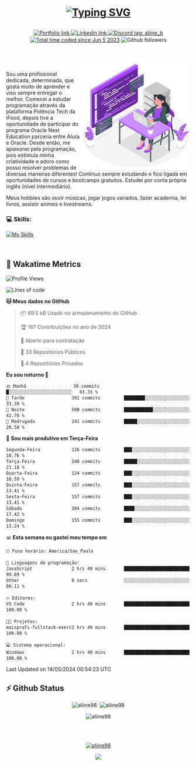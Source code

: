 # <p align = "center"><a href="https://git.io/typing-svg"><img src="https://readme-typing-svg.demolab.com?font=Nova+Mono&size=28&duration=4000&pause=1000&color=980DE6&vCenter=true&random=false&width=480&lines=%E2%9C%A8Ol%C3%A1%2C+sou+Aline+Bevilacqua;%E2%9C%A8Desenvolvedora+Web+Frontend!" alt="Typing SVG" /></a></p>

<p align = "center">
    <a href="https://aliine98.github.io" target="_blank">
        <img alt="Portfolio link" align="center" src = "https://img.shields.io/badge/portfolio-8A2BE2?style=for-the-badge">
    </a>
    <a href="https://www.linkedin.com/in/aline-bevilacqua/" target="_blank">
        <img alt="Linkedin link" align="center" src = "https://img.shields.io/badge/LinkedIn-0077B5?style=for-the-badge&logo=linkedin&logoColor=white">
    </a>
    <a href="https://discord.com/" target="_blank">
        <img alt="Discord tag: aliine_b" align="center" src="https://img.shields.io/badge/-aliine__b-5865f2?style=flat-square&logo=Discord&logoColor=FFF" height="28">
    </a>
    <a href="https://wakatime.com/@aliine"><img src="https://wakatime.com/badge/user/d705bdc6-1244-4026-9380-8de8c1599f8d.svg?style=for-the-badge" alt="Total time coded since Jun 5 2023" align="center"/></a>
    <img alt="Github followers" align="center" src="https://img.shields.io/github/followers/Aliine98?style=for-the-badge&color=bf0f47&logo=github&logoColor=white">
</p><br>

<a href="https://storyset.com/"><img src="./assets/coding-amico.svg" width="300" align="right"></a>

<div align="left">
<br>

Sou uma profissional dedicada, determinada, que gosta muito de aprender e viso sempre entregar o melhor. Comecei a estudar programação através da plataforma Potência Tech da iFood, depois tive a oportunidade de participar do programa Oracle Next Education parceria entre Alura e Oracle. Desde então, me apaixonei pela programação, pois estimula minha criatividade e adoro como posso resolver problemas de diversas maneiras diferentes! Continuo sempre estudando e fico ligada em oportunidades de cursos e bootcamps gratuitos.
Estudei por conta própria inglês (nível intermediário).

Meus hobbies são ouvir músicas, jogar jogos variados, fazer academia, ler livros, assistir animes e livestreams.

### 💻 Skills:
[![My Skills](https://skillicons.dev/icons?i=html,css,js,bootstrap,tailwind,ts,mysql,angular,react,java)](https://skillicons.dev)
</div>
<br>

## 🚀 Wakatime Metrics

<!--START_SECTION:waka-->
![Profile Views](http://img.shields.io/badge/Visualizac%C3%B5es%20do%20perfil-3-blue)

![Lines of code](https://img.shields.io/badge/Desde%20o%20Hello%20World%20eu%20escrevi-210.1%20thousand%20linhas%20de%20c%C3%B3digo-blue)

**🐱 Meus dados no GitHub** 

> 📦 69.5 kB Usado no armazenamento do GitHub 
 > 
> 🏆 187 Contribuições no ano de 2024
 > 
> 💼 Aberto para contratação
 > 
> 📜 33 Repositórios Públicos 
 > 
> 🔑 4 Repositórios Privados 
 > 
**Eu sou noturno 🦉** 

```text
🌞 Manhã                  39 commits          █░░░░░░░░░░░░░░░░░░░░░░░░   03.33 % 
🌆 Tarde                  391 commits         ████████░░░░░░░░░░░░░░░░░   33.39 % 
🌃 Noite                  500 commits         ███████████░░░░░░░░░░░░░░   42.70 % 
🌙 Madrugada              241 commits         █████░░░░░░░░░░░░░░░░░░░░   20.58 % 
```
📅 **Sou mais produtivo em Terça-Feira** 

```text
Segunda-Feira            126 commits         ███░░░░░░░░░░░░░░░░░░░░░░   10.76 % 
Terça-Feira              248 commits         █████░░░░░░░░░░░░░░░░░░░░   21.18 % 
Quarta-Feira             124 commits         ███░░░░░░░░░░░░░░░░░░░░░░   10.59 % 
Quinta-Feira             157 commits         ███░░░░░░░░░░░░░░░░░░░░░░   13.41 % 
Sexta-Feira              157 commits         ███░░░░░░░░░░░░░░░░░░░░░░   13.41 % 
Sábado                   204 commits         ████░░░░░░░░░░░░░░░░░░░░░   17.42 % 
Domingo                  155 commits         ███░░░░░░░░░░░░░░░░░░░░░░   13.24 % 
```


📊 **Esta semana eu gastei meu tempo em** 

```text
🕑︎ Fuso horário: America/Sao_Paulo

💬 Linguagens de programação: 
JavaScript               2 hrs 49 mins       █████████████████████████   99.89 % 
Other                    0 secs              ░░░░░░░░░░░░░░░░░░░░░░░░░   00.11 % 

🔥 Editores: 
VS Code                  2 hrs 49 mins       █████████████████████████   100.00 % 

🐱‍💻 Projetos: 
maispraTi-fullstack-exerc2 hrs 49 mins       █████████████████████████   100.00 % 

💻 Sistema operacional: 
Windows                  2 hrs 49 mins       █████████████████████████   100.00 % 
```


 Last Updated on 14/05/2024 00:54:23 UTC
<!--END_SECTION:waka-->
 
## ⚡ Github Status

<p align="center"><img src="https://my-github-readme-stats-aliine98.vercel.app/api?username=aliine98&show_icons=true&locale=en&theme=radical" alt="aliine98" />&nbsp;&nbsp;<img src="https://my-github-readme-stats-aliine98.vercel.app/api/top-langs?username=aliine98&show_icons=true&locale=en&layout=compact&theme=radical&exclude_repo=my-github-readme-stats,my-github-readme-streak-stats,github-readme-streak-stats,ajax-com-js-puro" alt="aliine98" /></p>

<p align="center"><img src="https://streak-stats.demolab.com?user=aliine98&theme=radical" alt="aliine98" /></p>

<br><br>
<p align="center"> <a href="https://github.com/ryo-ma/github-profile-trophy" target="_blank"><img src="https://github-profile-trophy.vercel.app/?username=aliine98&theme=radical&column=4" alt="aliine98" /></a> </p>

<p align="center"><img src="https://media4.giphy.com/media/C1bBFL2dMQxA4/giphy.gif?cid=ecf05e47z7xqxd7gboyuplq95r7v869x9bi8msk1upllpme2&ep=v1_gifs_search&rid=giphy.gif&ct=g" width="700"></p>
